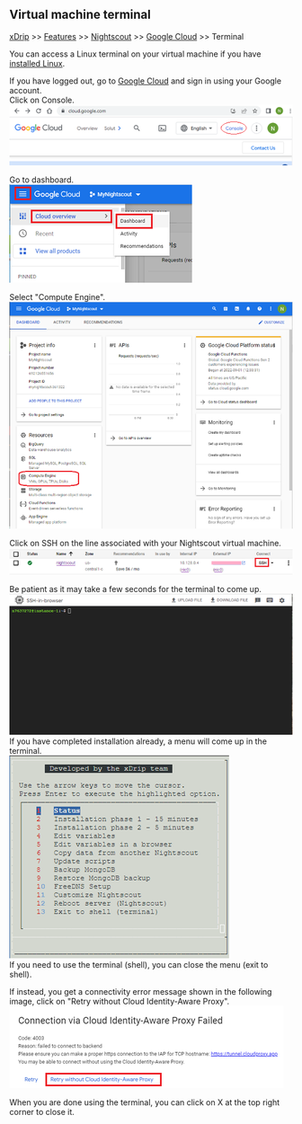 ## Virtual machine terminal
[xDrip](../../README.md) >> [Features](../Features_page) >> [Nightscout](../Nightscout_page) >> [Google Cloud](./GoogleCloud) >> Terminal  
  
You can access a Linux terminal on your virtual machine if you have [installed Linux](./NS_Install).  
  
If you have logged out, go to [Google Cloud](https://cloud.google.com/) and sign in using your Google account.  
Click on Console.  
![](./images/Console.png)  
  
Go to dashboard.  
![](./images/Dashboard.png)    
  
Select "Compute Engine".  
![](./images/Dash.png)    
  
Click on SSH on the line associated with your Nightscout virtual machine.  
![](./images/SSH.png)  
  
Be patient as it may take a few seconds for the terminal to come up.  
![](./images/TerminalBlank.png)  
If you have completed installation already, a menu will come up in the terminal.  
![](./images/Menu.png)  
If you need to use the terminal (shell), you can close the menu (exit to shell).  
  
If instead, you get a connectivity error message shown in the following image, click on "Retry without Cloud Identity-Aware Proxy".  
![](./images/IdentityAware.png)  
  
When you are done using the terminal, you can click on X at the top right corner to close it.  
  
